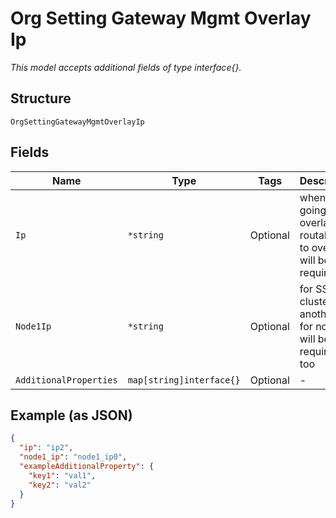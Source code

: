 
# Org Setting Gateway Mgmt Overlay Ip

*This model accepts additional fields of type interface{}.*

## Structure

`OrgSettingGatewayMgmtOverlayIp`

## Fields

| Name | Type | Tags | Description |
|  --- | --- | --- | --- |
| `Ip` | `*string` | Optional | when it's going overlay, a routable IP to overlay will be required |
| `Node1Ip` | `*string` | Optional | for SSR HA cluster, another IP for node1 will be required, too |
| `AdditionalProperties` | `map[string]interface{}` | Optional | - |

## Example (as JSON)

```json
{
  "ip": "ip2",
  "node1_ip": "node1_ip0",
  "exampleAdditionalProperty": {
    "key1": "val1",
    "key2": "val2"
  }
}
```

